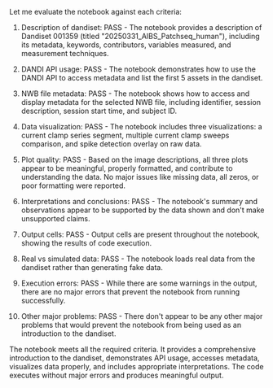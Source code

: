 Let me evaluate the notebook against each criteria:

1. Description of dandiset: PASS - The notebook provides a description of Dandiset 001359 (titled "20250331_AIBS_Patchseq_human"), including its metadata, keywords, contributors, variables measured, and measurement techniques.

2. DANDI API usage: PASS - The notebook demonstrates how to use the DANDI API to access metadata and list the first 5 assets in the dandiset.

3. NWB file metadata: PASS - The notebook shows how to access and display metadata for the selected NWB file, including identifier, session description, session start time, and subject ID.

4. Data visualization: PASS - The notebook includes three visualizations: a current clamp series segment, multiple current clamp sweeps comparison, and spike detection overlay on raw data.

5. Plot quality: PASS - Based on the image descriptions, all three plots appear to be meaningful, properly formatted, and contribute to understanding the data. No major issues like missing data, all zeros, or poor formatting were reported.

6. Interpretations and conclusions: PASS - The notebook's summary and observations appear to be supported by the data shown and don't make unsupported claims.

7. Output cells: PASS - Output cells are present throughout the notebook, showing the results of code execution.

8. Real vs simulated data: PASS - The notebook loads real data from the dandiset rather than generating fake data.

9. Execution errors: PASS - While there are some warnings in the output, there are no major errors that prevent the notebook from running successfully.

10. Other major problems: PASS - There don't appear to be any other major problems that would prevent the notebook from being used as an introduction to the dandiset.

The notebook meets all the required criteria. It provides a comprehensive introduction to the dandiset, demonstrates API usage, accesses metadata, visualizes data properly, and includes appropriate interpretations. The code executes without major errors and produces meaningful output.